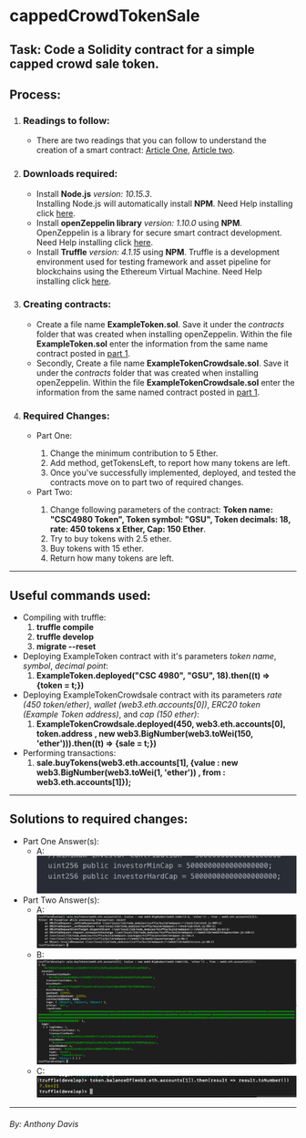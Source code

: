 <h1>cappedCrowdTokenSale</h1>
<h2>Task: Code a Solidity contract for a simple capped crowd sale token.</h2>

<h2>Process:</h2>
<ol>
  <li>
    <h3>Readings to follow: </h3>
    <ul><li>There are two readings that you can follow to understand the creation of a smart contract: <a href="https://medium.com/crowdbotics/how-to-build-a-simple-capped-crowdsale-token-using-openzeppelin-library-part-1-2789ec642308">Article One</a>, <a href="https://medium.com/crowdbotics/how-to-build-a-simple-capped-crowdsale-token-using-openzeppelin-library-part-2-cf96cb66c3d0">Article two</a>.</li></ul>
  </li>
  <li>
    <h3>Downloads required:</h3>
    <ul>
      <li>Install <strong>Node.js</strong> <em>version: 10.15.3</em>.<br> Installing Node.js will automatically install <strong>NPM</strong>. Need Help installing click <a href="https://www.npmjs.com/get-npm">here</a>.</li>
      <li>Install <strong>openZeppelin library</strong> <em>version: 1.10.0</em> using <strong>NPM</strong>.<br> OpenZeppelin is a library for secure smart contract development. Need Help installing click <a href="https://www.npmjs.com/package/openzeppelin-solidity">here</a>.</li>
      <li>Install <strong>Truffle</strong> <em>version: 4.1.15</em> using <strong>NPM</strong>. Truffle is a development environment used for testing framework and asset pipeline for blockchains using the Ethereum Virtual Machine. Need Help installing click <a href="https://truffleframework.com/truffle">here</a>.</li>
    </ul>
  </li>
  <li><h3>Creating contracts:</h3>
    <ul>
      <li>Create a file name <strong>ExampleToken.sol</strong>. Save it under the <em>contracts</em> folder that was created when installing openZeppelin. Within the file <strong>ExampleToken.sol</strong> enter the information from the same name contract posted in <a href="https://medium.com/crowdbotics/how-to-build-a-simple-capped-crowdsale-token-using-openzeppelin-library-part-1-2789ec642308">part 1</a>.</li>
      <li>Secondly, Create a file name <strong>ExampleTokenCrowdsale.sol</strong>. Save it under the <em>contracts</em> folder that was created when installing openZeppelin. Within the file <strong>ExampleTokenCrowdsale.sol</strong> enter the information from the same named contract posted in <a href="https://medium.com/crowdbotics/how-to-build-a-simple-capped-crowdsale-token-using-openzeppelin-library-part-1-2789ec642308">part 1</a>.</li>
    </ul>
  </li>
  <li>
    <h3>Required Changes: </h3>
    <ul><li>Part One:</li>
    <ol>
      <li>Change the minimum contribution to 5 Ether.</li>
      <li>Add method, getTokensLeft, to report how many tokens are left.</li>
      <li>Once you've successfully implemented, deployed, and tested the contracts move on to part two of required changes.</li>
    </ol>
      <li>Part Two:</li>
      <ol>
        <li> Change following parameters of the contract: <strong>Token name: "CSC4980 Token", Token symbol: "GSU", Token decimals: 18, rate: 450 tokens x Ether, Cap: 150 Ether</strong>.</li>
        <li>Try to buy tokens with 2.5 ether.</li>
        <li>Buy tokens with 15 ether.</li>
        <li>Return how many tokens are left.</li>
      </ol>
    </ul>
  </li>
 </ol>
 <hr>
 <H2>Useful commands used: </h2>
 <ul>
  <li>Compiling with truffle: 
    <ol>
      <li><strong>truffle compile</strong></li>
      <li><strong>truffle develop</strong></li>
      <li><strong>migrate --reset</strong></li>
    </ol>
  </li>
  <li>Deploying ExampleToken contract with it's parameters <em>token name</em>, <em>symbol</em>, <em>decimal point</em>: 
  <ol>
    <li><strong>ExampleToken.deployed("CSC 4980", "GSU", 18).then((t) => {token = t;})</strong></li>
    </ol>
  </li>
  <li>Deploying ExampleTokenCrowdsale contract with its parameters <em>rate (450 token/ether)</em>, <em>wallet (web3.eth.accounts[0])</em>, <em> ERC20 token (Example Token address)</em>, and <em>cap (150 ether)</em>:
  <ol>
    <li><strong>ExampleTokenCrowdsale.deployed(450, web3.eth.accounts[0], token.address , new web3.BigNumber(web3.toWei(150, 'ether'))).then((t) => {sale = t;})</strong></li>
    </ol>
  </li>
  <li>Performing transactions:
  <ol>
    <li><strong>sale.buyTokens(web3.eth.accounts[1], {value : new web3.BigNumber(web3.toWei(1, 'ether')) , from : web3.eth.accounts[1]});</strong></li>
    </ol>
  </li>
 </ul>
 <hr>
 <h2>Solutions to required changes:</h2>
 <ul>
  <li>Part One Answer(s):
    <ul><li>A: <br><img src="ScreenshotsOfOutput/A1.png"></li></ul>
  </li>
  <li>Part Two Answer(s): 
  <ul><li>A: <br><img src="ScreenshotsOfOutput/B1.png"></li>
    <li>B: <br><img src="ScreenshotsOfOutput/B2.png"></li>
    <li>C: <br><img src="ScreenshotsOfOutput/B3.png"></li></ul>
  </li>
 </ul>
 <hr>
 <h6>By: Anthony Davis</h6>
